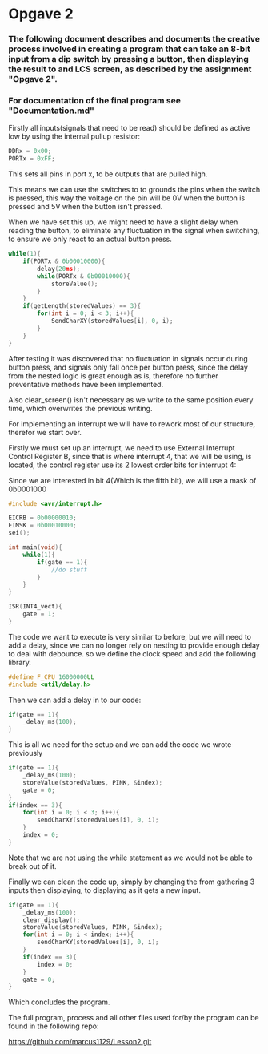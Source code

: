 # Opgave 2

### The following document describes and documents the creative process involved in creating a program that can take an 8-bit input from a dip switch by pressing a button, then displaying the result to and LCS screen, as described by the assignment "Opgave 2".

### For documentation of the final program see "Documentation.md"



Firstly all inputs(signals that need to be read) should be defined as active low by using the internal pullup resistor:

```c
DDRx = 0x00;
PORTx = 0xFF;
```

This sets all pins in port x, to be outputs that are pulled high.

This means we can use the switches to to grounds the pins when the switch is pressed, this way the voltage on the pin will be 0V when the button is pressed and 5V when the button isn't pressed.

When we have set this up, we might need to have a slight delay when reading the button, to eliminate any fluctuation in the signal when switching, to ensure we only react to an actual button press.

```c
while(1){
	if(PORTx & 0b00010000){
		delay(20ms);
		while(PORTx & 0b00010000){
			storeValue();
		}
	}
	if(getLength(storedValues) == 3){
        for(int i = 0; i < 3; i++){
			SendCharXY(storedValues[i], 0, i);
        }
	}
}
```

After testing it was discovered that no fluctuation in signals occur during button press, and signals only fall once per button press, since the delay from the nested logic is great enough as is, therefore no further preventative methods have been implemented.

Also clear_screen() isn't necessary as we write to the same position every time, which overwrites the previous writing.

For implementing an interrupt we will have to rework most of our structure, therefor we start over.

Firstly we must set up an interrupt, we need to use External Interrupt Control Register B, since that is where interrupt 4, that we will be using, is located, the control register use its 2 lowest order bits for interrupt 4:

Since we are interested in bit 4(Which is the fifth bit), we will use a mask of 0b0001000

```c
#include <avr/interrupt.h>

EICRB = 0b00000010;
EIMSK = 0b00010000;
sei();

int main(void){
	while(1){
 		if(gate == 1){
 			//do stuff
 		}
	}
}

ISR(INT4_vect){
	gate = 1;
}
```

The code we want to execute is very similar to before, but we will need to add a delay, since we can no longer rely on nesting to provide enough delay to deal with debounce. so we define the clock speed and add the following library.

```c
#define F_CPU 16000000UL
#include <util/delay.h>
```

Then we can add a delay in to our code:

```c
if(gate == 1){
	_delay_ms(100);
}
```

This is all we need for the setup and we can add the code we wrote previously

```c
if(gate == 1){
	_delay_ms(100);
	storeValue(storedValues, PINK, &index);
	gate = 0;
}
if(index == 3){
    for(int i = 0; i < 3; i++){
    	sendCharXY(storedValues[i], 0, i);
    }
    index = 0;
}
```

Note that we are not using the while statement as we would not be able to break out of it.

Finally we can clean the code up, simply by changing the from gathering 3 inputs then displaying, to displaying as it gets a new input.

```c
if(gate == 1){
    _delay_ms(100);
    clear_display();
    storeValue(storedValues, PINK, &index);
    for(int i = 0; i < index; i++){
    	sendCharXY(storedValues[i], 0, i);
    }
    if(index == 3){
    	index = 0;
    }
    gate = 0;
}
```

Which concludes the program.

The full program, process and all other files used for/by the program can be found in the following repo:

https://github.com/marcus1129/Lesson2.git
